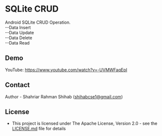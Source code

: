 # SQLite CRUD

Android SQLite CRUD Operation.  
--Data Insert  
--Data Update  
--Data Delete  
--Data Read


## Demo

YouTube: https://www.youtube.com/watch?v=-UVMWFaqEpI


## Contact

Author - Shahriar Rahman Shihab ([shihabcse1@gmail.com](mailto:shihabcse1@gmail.com))


## License

* This project is licensed under The Apache License, Version 2.0 - see the [LICENSE.md](/LICENSE) file for details
